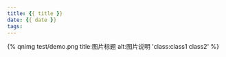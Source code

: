 ```yaml
---
title: {{ title }}
date: {{ date }}
tags:
---
```


{% qnimg test/demo.png title:图片标题 alt:图片说明 'class:class1 class2' %}